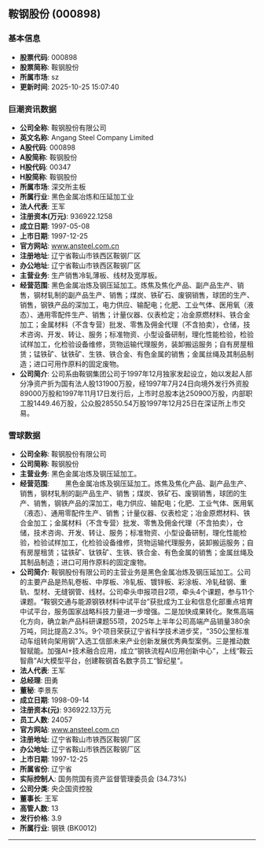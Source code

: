 ## 鞍钢股份 (000898)

### 基本信息

- **股票代码**: 000898
- **股票简称**: 鞍钢股份
- **所属市场**: sz
- **更新时间**: 2025-10-25 15:07:40

### 巨潮资讯数据

- **公司全称**: 鞍钢股份有限公司
- **英文名称**: Angang Steel Company Limited
- **A股代码**: 000898
- **A股简称**: 鞍钢股份
- **H股代码**: 00347
- **H股简称**: 鞍钢股份
- **所属市场**: 深交所主板
- **所属行业**: 黑色金属冶炼和压延加工业
- **法人代表**: 王军
- **注册资本(万元)**: 936922.1258
- **成立日期**: 1997-05-08
- **上市日期**: 1997-12-25
- **官方网站**: www.ansteel.com.cn
- **注册地址**: 辽宁省鞍山市铁西区鞍钢厂区
- **办公地址**: 辽宁省鞍山市铁西区鞍钢厂区
- **主营业务**: 生产销售冷轧薄板、线材及宽厚板。
- **经营范围**: 黑色金属冶炼及钢压延加工。炼焦及焦化产品、副产品生产、销售，钢材轧制的副产品生产、销售；煤炭、铁矿石、废钢销售，球团的生产、销售，钢铁产品的深加工，电力供应、输配电；化肥、工业气体、医用氧（液态）、通用零配件生产、销售；计量仪器、仪表检定；冶金原燃材料、铁合金加工；金属材料（不含专营）批发、零售及佣金代理（不含拍卖），仓储，技术咨询、开发、转让、服务；标准物资、小型设备研制，理化性能检验，检验试样加工，化检验设备维修，货物运输代理服务，装卸搬运服务；自有房屋租赁；锰铁矿、钛铁矿、生铁、铁合金、有色金属的销售；金属丝绳及其制品制造；进口可用作原料的固定废物。
- **公司简介**: 公司系由鞍钢集团公司于1997年12月独家发起设立，始以发起人部分净资产折为国有法人股131900万股，经1997年7月24日向境外发行外资股89000万股和1997年11月17日发行后，上市时总股本达250900万股，内部职工股1449.46万股，公众股28550.54万股1997年12月25日在深证所上市交易。

### 雪球数据

- **公司全称**: 鞍钢股份有限公司
- **公司简称**: 鞍钢股份
- **主营业务**: 黑色金属冶炼及钢压延加工。
- **经营范围**: 　　黑色金属冶炼及钢压延加工。炼焦及焦化产品、副产品生产、销售，钢材轧制的副产品生产、销售；煤炭、铁矿石、废钢销售，球团的生产、销售，钢铁产品的深加工，电力供应、输配电；化肥、工业气体、医用氧（液态）、通用零配件生产、销售；计量仪器、仪表检定；冶金原燃材料、铁合金加工；金属材料（不含专营）批发、零售及佣金代理（不含拍卖），仓储，技术咨询、开发、转让、服务；标准物资、小型设备研制，理化性能检验，检验试样加工，化检验设备维修，货物运输代理服务，装卸搬运服务；自有房屋租赁；锰铁矿、钛铁矿、生铁、铁合金、有色金属的销售；金属丝绳及其制品制造；进口可用作原料的固定废物。
- **公司简介**: 鞍钢股份有限公司的主营业务是黑色金属冶炼及钢压延加工。公司的主要产品是热轧卷板、中厚板、冷轧板、镀锌板、彩涂板、冷轧硅钢、重轨、型材、无缝钢管、线材。公司牵头申报项目2项，牵头4个课题，参与11个课题。“鞍钢交通与能源钢铁材料中试平台”获批成为工业和信息化部重点培育中试平台，服务国家战略科技力量进一步增强。二是加快成果转化。聚焦高端化方向，确立新产品科研课题55项，2025年上半年公司高端产品销量380余万吨，同比提高2.3%。9个项目荣获辽宁省科学技术进步奖，“350公里标准动车组转向架用钢”入选工信部未来产业创新发展优秀典型案例。三是推动数智赋能。加强AI+技术融合应用，成立“钢铁流程AI应用创新中心”，上线“鞍云智鼎”AI大模型平台，创建鞍钢首名数字员工“智纪星”。
- **法人代表**: 王军
- **总经理**: 田勇
- **董秘**: 李景东
- **成立日期**: 1998-09-14
- **注册资本(元)**: 936922.13万元
- **员工人数**: 24057
- **官方网站**: www.ansteel.com.cn
- **注册地址**: 辽宁省鞍山市铁西区鞍钢厂区
- **办公地址**: 辽宁省鞍山市铁西区鞍钢厂区
- **上市日期**: 1997-12-25
- **所属省份**: 辽宁省
- **实际控制人**: 国务院国有资产监督管理委员会 (34.73%)
- **公司分类**: 央企国资控股
- **董事长**: 王军
- **高管人数**: 13
- **发行价格**: 3.9
- **所属行业**: 钢铁 (BK0012)

---